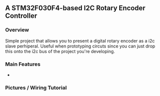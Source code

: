 ## A STM32F030F4-based I2C Rotary Encoder Controller ##

### Overview ###

Simple project that allows you to present a digital rotary encoder as a i2c slave perhiperal. Useful when prototyping circuts since you can just drop this onto the i2c bus of the project you're developing.  

### Main Features ###

- 

### Pictures / Wiring Tutorial ###

